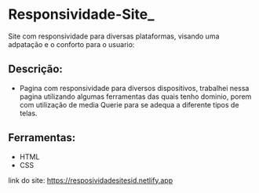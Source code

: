 # Responsividade-Site_
Site com responsividade para diversas plataformas, visando uma adpatação e o conforto para o usuario:


## Descrição:
- Pagina com responsividade para diversos dispositivos, trabalhei nessa pagina utilizando algumas ferramentas das quais tenho dominio, porem com utilização de media Querie para se adequa a diferente tipos de telas.


## Ferramentas:
- HTML
- CSS

link do site:  https://resposividadesitesid.netlify.app
